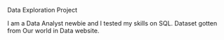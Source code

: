 Data Exploration Project

I am a Data Analyst newbie and I tested my skills on SQL. 
Dataset gotten from Our world in Data website.
